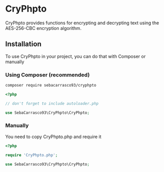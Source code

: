# CryPhpto

CryPhpto provides functions for encrypting and decrypting text using the AES-256-CBC encryption algorithm.

## Installation

To use CryPhpto in your project, you can do that with Composer or manually

### Using Composer (recommended)

```bash
composer require sebacarrasco93/cryphpto
```

```php
<?php

// don't forget to include autoloader.php

use SebaCarrasco93\CryPhpto\CryPhpto;
```


### Manually

You need to copy CryPhpto.php and require it

```php
<?php

require 'CryPhpto.php';

use SebaCarrasco93\CryPhpto\CryPhpto;
```
